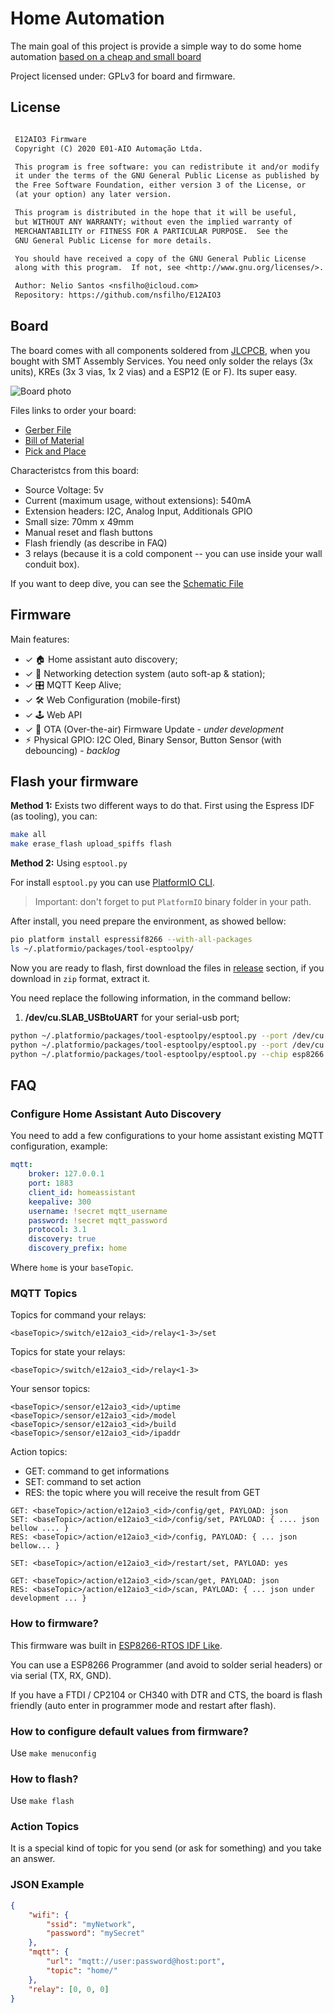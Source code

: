 # Home Automation

The main goal of this project is provide a simple way to do some home automation [based on a cheap and
small board](https://easyeda.com/DIY-Maker-BR/placa-4-reles-esp12f)

Project licensed under: GPLv3 for board and firmware.

## License

```txt

 E12AIO3 Firmware
 Copyright (C) 2020 E01-AIO Automação Ltda.

 This program is free software: you can redistribute it and/or modify
 it under the terms of the GNU General Public License as published by
 the Free Software Foundation, either version 3 of the License, or
 (at your option) any later version.

 This program is distributed in the hope that it will be useful,
 but WITHOUT ANY WARRANTY; without even the implied warranty of
 MERCHANTABILITY or FITNESS FOR A PARTICULAR PURPOSE.  See the
 GNU General Public License for more details.

 You should have received a copy of the GNU General Public License
 along with this program.  If not, see <http://www.gnu.org/licenses/>.

 Author: Nelio Santos <nsfilho@icloud.com>
 Repository: https://github.com/nsfilho/E12AIO3

```

## Board

The board comes with all components soldered from [JLCPCB](https://jlcpcb.com), when you bought with SMT Assembly Services. You need only
solder the relays (3x units), KREs (3x 3 vias, 1x 2 vias) and a ESP12 (E or F). Its super easy.

![Board photo](docs/board.png)

Files links to order your board:

-   [Gerber File](docs/Gerber_20200516174000.zip)
-   [Bill of Material](docs/BOM_20200130210745.csv)
-   [Pick and Place](docs/PickAndPlace_20200130210754.csv)

Characteristcs from this board:

-   Source Voltage: 5v
-   Current (maximum usage, without extensions): 540mA
-   Extension headers: I2C, Analog Input, Additionals GPIO
-   Small size: 70mm x 49mm
-   Manual reset and flash buttons
-   Flash friendly (as describe in FAQ)
-   3 relays (because it is a cold component -- you can use inside your wall conduit box).

If you want to deep dive, you can see the [Schematic File](docs/Schematic_2020-05-03_09-55-35.pdf)

## Firmware

Main features:

-   ✓ 🏠 Home assistant auto discovery;
-   ✓ 📡 Networking detection system (auto soft-ap & station);
-   ✓ 🎛 MQTT Keep Alive;
-   ✓ 🛠 Web Configuration (mobile-first)
-   ✓ 🕹 Web API
-   ✓ 🎉 OTA (Over-the-air) Firmware Update - _under development_
-   ⚡︎ Physical GPIO: I2C Oled, Binary Sensor, Button Sensor (with debouncing) - _backlog_

## Flash your firmware

**Method 1:** Exists two different ways to do that. First using the Espress IDF (as tooling), you can:

```sh
make all
make erase_flash upload_spiffs flash
```

**Method 2:** Using `esptool.py`

For install `esptool.py` you can use [PlatformIO CLI](https://docs.platformio.org/en/latest/core/installation.html).

> Important: don't forget to put `PlatformIO` binary folder in your path.

After install, you need prepare the environment, as showed bellow:

```sh
pio platform install espressif8266 --with-all-packages
ls ~/.platformio/packages/tool-esptoolpy/
```

Now you are ready to flash, first download the files in [release](https://github.com/nsfilho/E12AIO3/releases) section, if you download in `zip` format, extract it.

You need replace the following information, in the command bellow:

1. **/dev/cu.SLAB_USBtoUART** for your serial-usb port;

```sh
python ~/.platformio/packages/tool-esptoolpy/esptool.py --port /dev/cu.SLAB_USBtoUART erase_flash
python ~/.platformio/packages/tool-esptoolpy/esptool.py --port /dev/cu.SLAB_USBtoUART write_flash 0x310000 spiffs.bin
python ~/.platformio/packages/tool-esptoolpy/esptool.py --chip esp8266 --port /dev/cu.SLAB_USBtoUART --baud 921600 --before default_reset --after hard_reset write_flash -z --flash_mode dio --flash_freq 40m --flash_size 4MB 0xd000 ota_data_initial.bin 0x0000 bootloader.bin 0x10000 e12aio3.bin 0x8000 partitions.bin
```

## FAQ

### Configure Home Assistant Auto Discovery

You need to add a few configurations to your home assistant existing MQTT configuration, example:

```yaml
mqtt:
    broker: 127.0.0.1
    port: 1883
    client_id: homeassistant
    keepalive: 300
    username: !secret mqtt_username
    password: !secret mqtt_password
    protocol: 3.1
    discovery: true
    discovery_prefix: home
```

Where `home` is your `baseTopic`.

### MQTT Topics

Topics for command your relays:

```
<baseTopic>/switch/e12aio3_<id>/relay<1-3>/set
```

Topics for state your relays:

```
<baseTopic>/switch/e12aio3_<id>/relay<1-3>
```

Your sensor topics:

```
<baseTopic>/sensor/e12aio3_<id>/uptime
<baseTopic>/sensor/e12aio3_<id>/model
<baseTopic>/sensor/e12aio3_<id>/build
<baseTopic>/sensor/e12aio3_<id>/ipaddr
```

Action topics:

-   GET: command to get informations
-   SET: command to set action
-   RES: the topic where you will receive the result from GET

```
GET: <baseTopic>/action/e12aio3_<id>/config/get, PAYLOAD: json
SET: <baseTopic>/action/e12aio3_<id>/config/set, PAYLOAD: { .... json bellow .... }
RES: <baseTopic>/action/e12aio3_<id>/config, PAYLOAD: { ... json bellow... }
```

```
SET: <baseTopic>/action/e12aio3_<id>/restart/set, PAYLOAD: yes
```

```
GET: <baseTopic>/action/e12aio3_<id>/scan/get, PAYLOAD: json
RES: <baseTopic>/action/e12aio3_<id>/scan, PAYLOAD: { ... json under development ... }
```

### How to firmware?

This firmware was built in [ESP8266-RTOS IDF Like](https://docs.espressif.com/projects/esp8266-rtos-sdk/en/release-v3.3/index.html#).

You can use a ESP8266 Programmer (and avoid to solder serial headers) or via serial (TX, RX, GND).

If you have a FTDI / CP2104 or CH340 with DTR and CTS, the board is flash friendly (auto enter in programmer mode and restart after flash).

### How to configure default values from firmware?

Use `make menuconfig`

### How to flash?

Use `make flash`

### Action Topics

It is a special kind of topic for you send (or ask for something) and you take an answer.

### JSON Example

```json
{
    "wifi": {
        "ssid": "myNetwork",
        "password": "mySecret"
    },
    "mqtt": {
        "url": "mqtt://user:password@host:port",
        "topic": "home/"
    },
    "relay": [0, 0, 0]
}
```
